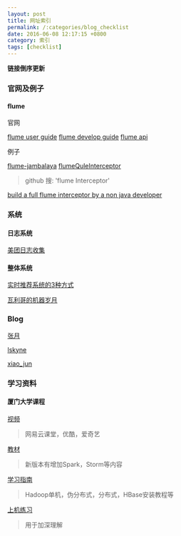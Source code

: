 ```yaml
---
layout: post
title: 网址索引
permalink: /:categories/blog_checklist
date: 2016-06-08 12:17:15 +0800
category: 索引
tags: [checklist]
---
```


**链接倒序更新**

### 官网及例子

#### flume

官网

[flume user guide](https://flume.apache.org/FlumeUserGuide.html)
[flume develop guide](https://flume.apache.org/FlumeDeveloperGuide.html)
[flume api](https://flume.apache.org/releases/content/1.6.0/apidocs/)

例子

[flume-jambalaya](https://github.com/aicer/flume-jambalaya)
[flumeQuleInterceptor](https://github.com/qule/flumeQuleInterceptor)

> github 搜: 'flume Interceptor'

[build a full flume interceptor by a non java developer](https://thisdataguy.com/2014/02/07/how-to-build-a-full-flume-interceptor-by-a-non-java-developer/)


### 系统

#### 日志系统

[美团日志收集](http://tech.meituan.com/mt-log-system-arch.html)

#### 整体系统

[实时推荐系统的3种方式](http://www.jianshu.com/p/356656ce2901)

[瓦利哥的机器岁月](https://zhuanlan.zhihu.com/p/20390103)

### Blog

[张月](http://heipark.iteye.com/)

[lskyne](http://blog.csdn.net/lskyne)

[xiao_jun](http://blog.csdn.net/xiao_jun_0820)

### 学习资料

#### 厦门大学课程

[视频](http://dblab.xmu.edu.cn/post/bigdata-online-course/#lesson1)

> 网易云课堂，优酷，爱奇艺

[教材](http://dblab.xmu.edu.cn/post/bigdata/)

> 新版本有增加Spark，Storm等内容

[学习指南](http://dblab.xmu.edu.cn/post/5663/)

> Hadoop单机，伪分布式，分布式，HBase安装教程等

[上机练习](http://dblab.xmu.edu.cn/post/5645/)

> 用于加深理解
